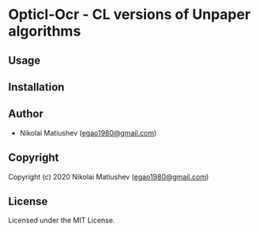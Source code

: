# Opticl-Ocr - CL versions of Unpaper algorithms

## Usage

## Installation

## Author

* Nikolai Matiushev (egao1980@gmail.com)

## Copyright

Copyright (c) 2020 Nikolai Matiushev (egao1980@gmail.com)

## License

Licensed under the MIT License.
